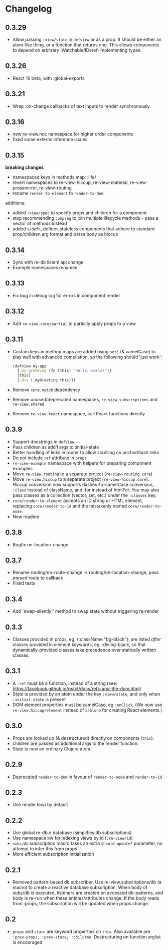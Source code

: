 
# Changelog

## 0.3.29
- Allow passing `:view/state` in `defview` or as a prop. It should be either an atom-like thing, or a function that returns one.
  This allows components to depend on arbitrary IWatchable/IDeref-implementing types.

## 0.3.26
- React 16 beta, with :global-exports

## 0.3.21

- Wrap :on-change callbacks of text inputs to render synchronously.

## 0.3.16

- new re-view.hoc namespace for higher order components
- fixed some externs inference issues

## 0.3.15

**breaking changes**

- namespaced keys in methods map: :life/<lifecycle-method>
- revert namespaces to re-view-hiccup, re-view-material, re-view-prosemirror, re-view-routing
- rename `render-to-element` to `render-to-dom`

additions:
- added `:view/spec` to specify props and children for a component
- stop recommending `compseq` to join multiple lifecycle methods - pass a vector of methods instead
- added `v/defn`, defines stateless components that adhere to standard prop/children arg format and parse body as hiccup


## 0.3.14

- Sync with re-db listen! api change
- Example namespaces renamed

## 0.3.13

- Fix bug in debug log for errors in component render

## 0.3.12

- Add `re-view.core/partial` to partially apply props to a view

## 0.3.11

- Custom keys in method maps are added using `set!` (& camelCase) to play well with advanced compilation, so
  the following should 'just work':
  
  ```clj
  (defview my-app
    {:my-greeting (fn [this] "hello, world!")}
    [this]
    [:div (.myGreeting this)])
  ```
- Remove `core.match` dependency
- Remove unused/deprecated namespaces, `re-view.subscriptions` and `re-view.shared`
- Remove `re-view.react` namespace, call React functions directly

## 0.3.9
- Support docstrings in `defview`
- Pass children as add'l args to :initial-state
- Better handling of links in router to allow scrolling on anchor/hash links
- Do not include `ref` attribute in `props`
- `re-view-example` namespace with helpers for preparing component examples
- Move `re-view.routing` to a separate project (`re-view-routing.core`)
- Move `re-view.hiccup` to a separate project (`re-view-hiccup.core`). Hiccup conversion now supports dashes-to-camelCase conversion, `:class` instead of className, and :for instead of htmlFor. You may also pass classes as a collection (vector, set, etc.) under the `:classes` key.
- `core/render-to-element` accepts an ID string or HTML element, replacing `core/render-to-id` and the mistakenly named `core/render-to-node`.
- New readme

## 0.3.8
- Bugfix on-location-change 

## 0.3.7
- Rename routing/on-route-change -> routing/on-location-change, pass *parsed* route to callback
- Fixed tests

## 0.3.4
- Add 'swap-silently!' method to swap state without triggering re-render

## 0.3.3
- Classes provided in props, eg. {:className "bg-black"}, are listed *after* classes provided in element keywords, eg. :div.bg-black, so that dynamically-provided classes take precedence over statically written classes.

## 0.3.1
- A `:ref` must be a function, instead of a string (see: https://facebook.github.io/react/docs/refs-and-the-dom.html)
- State is provided by an atom under the key `:view/state`, and only when `:initial-state` is present
- DOM element properties must be camelCase, eg `:onClick`. (We now use `re-view.hiccup/element` instead of `sablono` for creating React elements.)

## 0.3.0
- Props are looked up (& destructured) directly on components (`this`). 
- children are passed as additional args to the render function. 
- State is now an ordinary Clojure atom.

## 0.2.9
- Deprecated `render-to-dom` in favour of `render-to-node` and `render-to-id`

## 0.2.3
- Use render loop by default

## 0.2.2

- Use global re-db.d database (simplifies db subscriptions)
- Use namespace kw for indexing views by id (`:re-view/id`)
- `subs/db` subscription macro takes an extra `should-update?` parameter, no attempt to infer this from props
- More efficient subscription initialization

## 0.2.1

- Removed pattern-based db subscriber. Use re-view.subscriptions/db (a macro) to create a reactive database subscription. When body of subs/db is executed, listeners are created on accessed db-patterns, and body is re-run when these entities/attributes change. If the body reads from :props, the subscription will be updated when props change.

## 0.2
- `props` and `state` are keyword properties on `this`. Also available are `:prev-props, :prev-state, :children`. Destructuring on function arglist is encouraged:      
